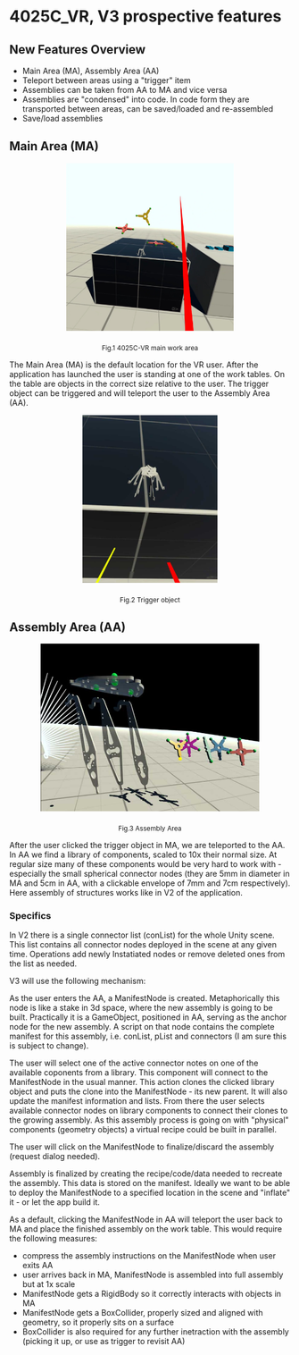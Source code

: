 # 4025C_VR, V3 prospective features
 
## New Features Overview

- Main Area (MA), Assembly Area (AA)
- Teleport between areas using a "trigger" item
- Assemblies can be taken from AA to MA and vice versa
- Assemblies are "condensed" into code. In code form they are transported between areas, can be saved/loaded and re-assembled
- Save/load assemblies

## Main Area (MA)

<p align="center">
  <img src="images/4025-VR-V3-MA0.jpg" height="300">
</p>
<p align = "center">
  <sub>Fig.1 4025C-VR main work area</sub>
</p>

The Main Area (MA) is the default location for the VR user. After the application has launched the user is standing at one of the work tables. On the table are objects in the correct size relative to the user. The trigger object can be triggered and will teleport the user to the Assembly Area (AA).  

<p align="center">
  <img src="images/4025-VR-V3-TriggerObject.jpg" height="300">
</p>
<p align = "center">
  <sub>Fig.2 Trigger object</sub>
</p>

## Assembly Area (AA)

<p align="center">
  <img src="images/4025C-VR-V3-AssemblyArea.jpg" height="300">
</p>
<p align = "center">
  <sub>Fig.3 Assembly Area</sub>
</p>

After the user clicked the trigger object in MA, we are teleported to the AA. In AA we find a library of components, scaled to 10x their normal size. At regular size many of these components would be very hard to work with - especially the small spherical connector nodes (they are 5mm in diameter in MA and 5cm in AA, with a clickable envelope of 7mm and 7cm respectively). Here assembly of structures works like in V2 of the application.

### Specifics

In V2 there is a single connector list (conList) for the whole Unity scene. This list contains all connector nodes deployed in the scene at any given time. Operations add newly Instatiated nodes or remove deleted ones from the list as needed.

V3 will use the following mechanism:

As the user enters the AA, a ManifestNode is created. Metaphorically this node is like a stake in 3d space, where the new assembly is going to be built. Practically it is a GameObject, positioned in AA, serving as the anchor node for the new assembly. A script on that node contains the complete manifest for this assembly, i.e. conList, pList and connectors (I am sure this is subject to change).

The user will select one of the active connector notes on one of the available coponents from a library. This component will connect to the ManifestNode in the usual manner. This action clones the clicked library object and puts the clone into the ManifestNode - its new parent. It will also update the manifest information and lists. From there the user selects available connector nodes on library components to connect their clones to the growing assembly. As this assembly process is going on with "physical" components (geometry objects) a virtual recipe could be built in parallel. 

The user will click on the ManifestNode to finalize/discard the assembly (request dialog needed).

Assembly is finalized by creating the recipe/code/data needed to recreate the assembly. This data is stored on the manifest. Ideally we want to be able to deploy the ManifestNode to a specified location in the scene and "inflate" it - or let the app build it.

As a default, clicking the ManifestNode in AA will teleport the user back to MA and place the finished assembly on the work table. This would require the following measures:
- compress the assembly instructions on the ManifestNode when user exits AA
- user arrives back in MA, ManifestNode is assembled into full assembly but at 1x scale
- ManifestNode gets a RigidBody so it correctly interacts with objects in MA
- ManifestNode gets a BoxCollider, properly sized and aligned with geometry, so it properly sits on a surface
- BoxCollider is also required for any further inetraction with the assembly (picking it up, or use as trigger to revisit AA)










